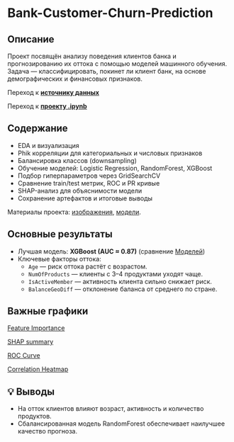 # Bank-Customer-Churn-Prediction

## Описание
Проект посвящён анализу поведения клиентов банка и прогнозированию их оттока с помощью моделей машинного обучения.
Задача — классифицировать, покинет ли клиент банк, на основе демографических и финансовых признаков.

Переход к [**источнику данных**](data/README.md)

Переход к [**проекту .ipynb**](bank-customer-churn-prediction.ipynb)
## Содержание
- EDA и визуализация
- Phik корреляции для категориальных и числовых признаков
- Балансировка классов (downsampling)
- Обучение моделей: Logistic Regression, RandomForest, XGBoost
- Подбор гиперпараметров через GridSearchCV
- Сравнение train/test метрик, ROC и PR кривые
- SHAP-анализ для объяснимости модели
- Сохранение артефактов и итоговые выводы

Материалы проекта: [изображения](images/), [модели](models/).
## Основные результаты
- Лучшая модель: **XGBoost (AUC ≈ 0.87)** (сравнение [Моделей](model_comparison/final_model_metrics.csv))
- Ключевые факторы оттока:
  - `Age` — риск оттока растёт с возрастом.
  - `NumOfProducts` — клиенты с 3–4 продуктами уходят чаще.
  - `IsActiveMember` — активность клиента сильно снижает риск.
  - `BalanceGeoDiff` — отклонение баланса от среднего по стране.

## Важные графики
[Feature Importance](images/feature_importance.png)

[SHAP summary](images/shap_summary.png)

[ROC Curve](images/roc_curve.png)

[Correlation Heatmap](images/correlation_heatmap.png)

## 💡 Выводы
- На отток клиентов влияют возраст, активность и количество продуктов.
- Сбалансированная модель RandomForest обеспечивает наилучшее качество прогноза.
